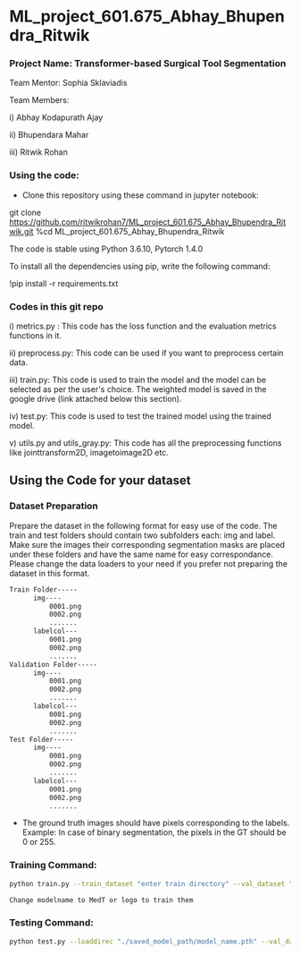 # ML_project_601.675_Abhay_Bhupendra_Ritwik

### Project Name: Transformer-based Surgical Tool Segmentation
Team Mentor: Sophia Sklaviadis

Team Members:

i) Abhay Kodapurath Ajay

ii) Bhupendara Mahar

iii) Ritwik Rohan


### Using the code:

- Clone this repository using these command in jupyter notebook:

git clone https://github.com/ritwikrohan7/ML_project_601.675_Abhay_Bhupendra_Ritwik.git
%cd ML_project_601.675_Abhay_Bhupendra_Ritwik


The code is stable using Python 3.6.10, Pytorch 1.4.0


To install all the dependencies using pip, write the following command:


!pip install -r requirements.txt

### Codes in this git repo

i) metrics.py : This code has the loss function and the evaluation metrics functions in it.

ii) preprocess.py: This code can be used if you want to preprocess certain data.

iii) train.py: This code is used to train the model and the model can be selected as per the user's choice. The weighted model is saved in the google drive (link attached below this section).

iv) test.py: This code is used to test the trained model using the trained model.

v) utils.py and utils_gray.py: This code has all the preprocessing functions like jointtransform2D, imagetoimage2D etc.

## Using the Code for your dataset

### Dataset Preparation

Prepare the dataset in the following format for easy use of the code. The train and test folders should contain two subfolders each: img and label. Make sure the images their corresponding segmentation masks are placed under these folders and have the same name for easy correspondance. Please change the data loaders to your need if you prefer not preparing the dataset in this format.



```bash
Train Folder-----
      img----
          0001.png
          0002.png
          .......
      labelcol---
          0001.png
          0002.png
          .......
Validation Folder-----
      img----
          0001.png
          0002.png
          .......
      labelcol---
          0001.png
          0002.png
          .......
Test Folder-----
      img----
          0001.png
          0002.png
          .......
      labelcol---
          0001.png
          0002.png
          .......

```

- The ground truth images should have pixels corresponding to the labels. Example: In case of binary segmentation, the pixels in the GT should be 0 or 255.

### Training Command:

```bash 
python train.py --train_dataset "enter train directory" --val_dataset "enter validation directory" --direc 'path for results to be saved' --batch_size 4 --epoch 400 --save_freq 10 --modelname "gatedaxialunet" --learning_rate 0.001 --imgsize 128 --gray "no"
```

```bash
Change modelname to MedT or logo to train them
```

### Testing Command:

```bash 
python test.py --loaddirec "./saved_model_path/model_name.pth" --val_dataset "test dataset directory" --direc 'path for results to be saved' --batch_size 1 --modelname "gatedaxialunet" --imgsize 128 --gray "no"
```

